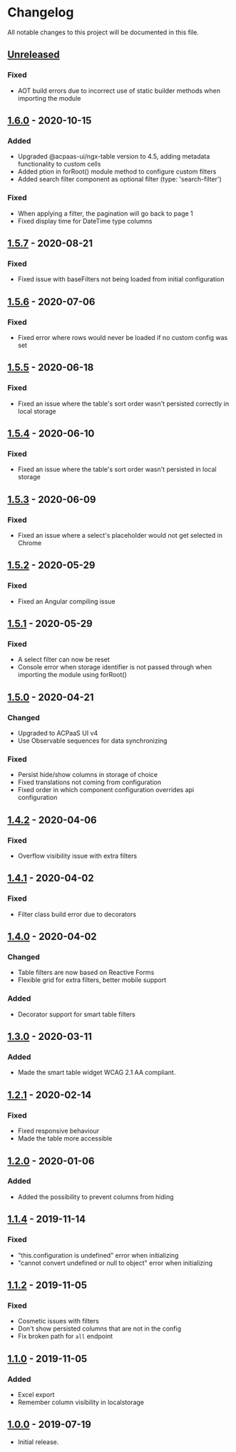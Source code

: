 # Changelog

All notable changes to this project will be documented in this file.

## [Unreleased]
### Fixed
- AOT build errors due to incorrect use of static builder methods when importing the module

## [1.6.0] - 2020-10-15

### Added
- Upgraded @acpaas-ui/ngx-table version to 4.5, adding metadata functionality to custom cells
- Added ption in forRoot() module method to configure custom filters
- Added search filter component as optional filter (type: 'search-filter')

### Fixed
- When applying a filter, the pagination will go back to page 1
- Fixed display time for DateTime type columns


## [1.5.7] - 2020-08-21

### Fixed

- Fixed issue with baseFilters not being loaded from initial configuration


## [1.5.6] - 2020-07-06

### Fixed
- Fixed error where rows would never be loaded if no custom config was set


## [1.5.5] - 2020-06-18

### Fixed
- Fixed an issue where the table's sort order wasn't persisted correctly in local storage


## [1.5.4] - 2020-06-10

### Fixed
- Fixed an issue where the table's sort order wasn't persisted in local storage


## [1.5.3] - 2020-06-09

### Fixed
- Fixed an issue where a select's placeholder would not get selected in Chrome


## [1.5.2] - 2020-05-29

### Fixed
- Fixed an Angular compiling issue


## [1.5.1] - 2020-05-29

### Fixed
- A select filter can now be reset
- Console error when storage identifier is not passed through when importing the module using forRoot()


## [1.5.0] - 2020-04-21

### Changed
- Upgraded to ACPaaS UI v4
- Use Observable sequences for data synchronizing

### Fixed
- Persist hide/show columns in storage of choice
- Fixed translations not coming from configuration
- Fixed order in which component configuration overrides api configuration


## [1.4.2] - 2020-04-06

### Fixed
- Overflow visibility issue with extra filters


## [1.4.1] - 2020-04-02

### Fixed
- Filter class build error due to decorators


## [1.4.0] - 2020-04-02

### Changed
- Table filters are now based on Reactive Forms
- Flexible grid for extra filters, better mobile support

### Added
- Decorator support for smart table filters


## [1.3.0] - 2020-03-11

### Added
- Made the smart table widget WCAG 2.1 AA compliant.


## [1.2.1] - 2020-02-14

### Fixed
- Fixed responsive behaviour
- Made the table more accessible


## [1.2.0] - 2020-01-06

### Added
- Added the possibility to prevent columns from hiding


## [1.1.4] - 2019-11-14

### Fixed
- "this.configuration is undefined" error when initializing
- "cannot convert undefined or null to object" error when initializing


## [1.1.2] - 2019-11-05

### Fixed
- Cosmetic issues with filters
- Don't show persisted columns that are not in the config
- Fix broken path for `all` endpoint


## [1.1.0] - 2019-11-05

### Added
- Excel export
- Remember column visibility in localstorage


## [1.0.0] - 2019-07-19
- Initial release.


[Unreleased]: https://github.com/digipolisantwerp/smart-table_widget_angular/compare/v1.6.0...HEAD
[1.6.0]: https://github.com/digipolisantwerp/smart-table_widget_angular/compare/v1.5.7...v1.6.0
[1.5.7]: https://github.com/digipolisantwerp/smart-table_widget_angular/compare/v1.5.6...v1.5.7
[1.5.6]: https://github.com/digipolisantwerp/smart-table_widget_angular/compare/v1.5.5...v1.5.6
[1.5.5]: https://github.com/digipolisantwerp/smart-table_widget_angular/compare/v1.5.4...v1.5.5
[1.5.4]: https://github.com/digipolisantwerp/smart-table_widget_angular/compare/v1.5.3...v1.5.4
[1.5.3]: https://github.com/digipolisantwerp/smart-table_widget_angular/compare/v1.5.2...v1.5.3
[1.5.2]: https://github.com/digipolisantwerp/smart-table_widget_angular/compare/v1.5.1...v1.5.2
[1.5.1]: https://github.com/digipolisantwerp/smart-table_widget_angular/compare/v1.5.0...v1.5.1
[1.5.0]: https://github.com/digipolisantwerp/smart-table_widget_angular/compare/v1.4.2...v1.5.0
[1.4.2]: https://github.com/digipolisantwerp/smart-table_widget_angular/compare/v1.4.1...v1.4.2
[1.4.1]: https://github.com/digipolisantwerp/smart-table_widget_angular/compare/v1.4.0...v1.4.1
[1.4.0]: https://github.com/digipolisantwerp/smart-table_widget_angular/compare/v1.3.0...v1.4.0
[1.3.0]: https://github.com/digipolisantwerp/smart-table_widget_angular/compare/v1.2.1...v1.3.0
[1.2.1]: https://github.com/digipolisantwerp/smart-table_widget_angular/compare/v1.2.0...v1.2.1
[1.2.0]: https://github.com/digipolisantwerp/smart-table_widget_angular/compare/v1.1.4...v1.2.0
[1.1.4]: https://github.com/digipolisantwerp/smart-table_widget_angular/compare/v1.1.2...v1.1.4
[1.1.2]: https://github.com/digipolisantwerp/smart-table_widget_angular/compare/v1.1.0...v1.1.2
[1.1.0]: https://github.com/digipolisantwerp/smart-table_widget_angular/compare/v1.0.0...v1.1.0
[1.0.0]: https://github.com/digipolisantwerp/smart-table_widget_angular/compare/v0.0.1...v1.0.0
